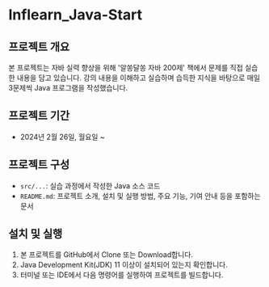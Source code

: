 # Inflearn_Java-Start

## 프로젝트 개요

본 프로젝트는 자바 실력 향상을 위해 '알쏭달쏭 자바 200제' 책에서 문제를 직접 실습한 내용을 담고 있습니다. 강의 내용을 이해하고 실습하며 습득한 지식을 바탕으로 매일 3문제씩 Java 프로그램을 작성했습니다.

## 프로젝트 기간
* 2024년 2월 26일, 월요일 ~ 

## 프로젝트 구성

* `src/...`: 실습 과정에서 작성한 Java 소스 코드
* `README.md`: 프로젝트 소개, 설치 및 실행 방법, 주요 기능, 기여 안내 등을 포함하는 문서

## 설치 및 실행

1. 본 프로젝트를 GitHub에서 Clone 또는 Download합니다.
2. Java Development Kit(JDK) 11 이상이 설치되어 있는지 확인합니다.
3. 터미널 또는 IDE에서 다음 명령어를 실행하여 프로젝트를 빌드합니다.


